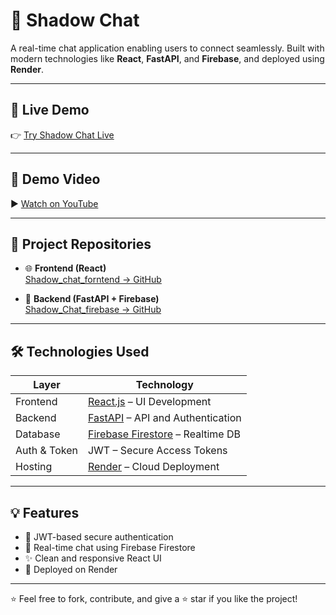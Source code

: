 # 💬 Shadow Chat

A real-time chat application enabling users to connect seamlessly. Built with modern technologies like **React**, **FastAPI**, and **Firebase**, and deployed using **Render**.

---

## 🚀 Live Demo  
👉 [Try Shadow Chat Live](https://shadow-chat-forntend.onrender.com/)

---

## 🎥 Demo Video  
▶️ [Watch on YouTube](https://youtu.be/ilot9RKiRRs)

---

## 📂 Project Repositories

- 🌐 **Frontend (React)**  
  [Shadow_chat_forntend → GitHub](https://github.com/RupeshBhulode/Shadow_chat_forntend)

- 🔧 **Backend (FastAPI + Firebase)**  
  [Shadow_Chat_firebase → GitHub](https://github.com/RupeshBhulode/Shadow_Chat_firebase)

---

## 🛠️ Technologies Used

| Layer        | Technology                         |
|--------------|-------------------------------------|
| Frontend     | [React.js](https://reactjs.org/) – UI Development |
| Backend      | [FastAPI](https://fastapi.tiangolo.com/) – API and Authentication |
| Database     | [Firebase Firestore](https://firebase.google.com/products/firestore) – Realtime DB |
| Auth & Token | JWT – Secure Access Tokens |
| Hosting      | [Render](https://render.com/) – Cloud Deployment |

---

## 💡 Features

- 🔐 JWT-based secure authentication
- 🧠 Real-time chat using Firebase Firestore
- ✨ Clean and responsive React UI
- 🚀 Deployed on Render

---

⭐ Feel free to fork, contribute, and give a ⭐ star if you like the project!
